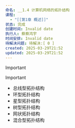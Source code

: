 ```yaml
---
命名: __1.4 计算机网络的拓扑结构
课程:
  - "[[第1章 概述]]"
状态: 完成
创建时间: Invalid date
执行人: 蔡蔡鸿宇
时间安排: Invalid date
待解决问题: 待解决:[ 0 ]
created: 2025-03-29T21:52
updated: 2025-03-29T21:52
---
```

> [!important]

> [!important]

- 总线型拓扑结构
- 环型拓扑结构
- 星型拓扑结构
- 树型拓扑结构
- 网状拓扑结构
- 混合型拓扑结构